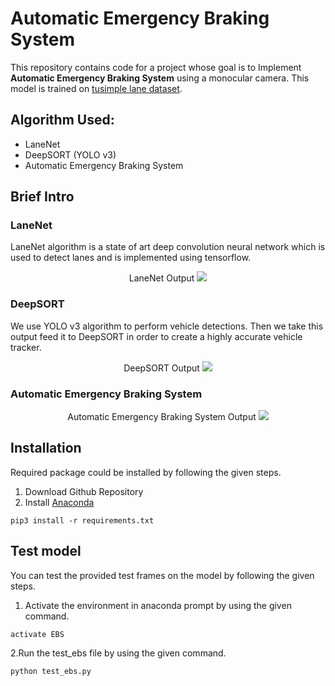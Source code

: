 # Automatic Emergency Braking System
This repository contains code for a project whose goal is to Implement **Automatic Emergency Braking System** using a monocular camera. This model is trained on [tusimple lane dataset](https://github.com/TuSimple/tusimple-benchmark).



## Algorithm Used: 
- LaneNet 
- DeepSORT (YOLO v3) 
- Automatic Emergency Braking System 


## Brief Intro
### LaneNet
LaneNet algorithm is a state of art deep convolution neural network which is used to detect lanes and is implemented using tensorflow.
<p align="center">
  LaneNet Output
  <img src="Output_GIF/laneNet.gif"\>
</p>

### DeepSORT
We use YOLO v3 algorithm to perform vehicle detections. Then we take this output feed it to DeepSORT in order to create a highly accurate vehicle tracker.
<p align="center">
  DeepSORT Output
  <img src="Output_GIF/deepSORT.gif"\>
</p>

### Automatic Emergency Braking System
<p align="center">
  Automatic Emergency Braking System Output
  <img src="Output_GIF/EBS.gif"\>
</p>


## Installation
Required package could be installed by following the given steps.

1. Download Github Repository
2. Install [Anaconda](https://anaconda.org)
```
pip3 install -r requirements.txt
```


## Test model
You can test the provided test frames on the model by following the given steps.
1. Activate the environment in anaconda prompt by using the given command.
```
activate EBS
```
2.Run the test_ebs file by using the given command.
```
python test_ebs.py 
```
